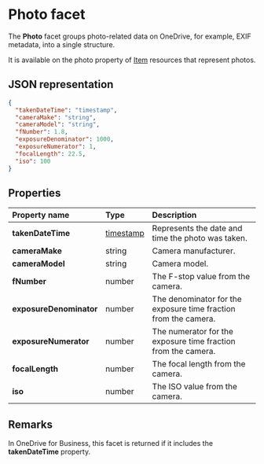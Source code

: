 # Photo facet

The **Photo** facet groups photo-related data on OneDrive, for example, EXIF metadata, into a single structure.

It is available on the photo property of [Item][item-resource] resources that represent photos.

## JSON representation

<!-- { "blockType": "resource", "@odata.type": "oneDrive.photo" } -->
```json
{
  "takenDateTime": "timestamp",
  "cameraMake": "string",
  "cameraModel": "string",
  "fNumber": 1.8,
  "exposureDenominator": 1000,
  "exposureNumerator": 1,
  "focalLength": 22.5,
  "iso": 100
}
```
## Properties

| Property name           | Type                      | Description                                                     |
|:------------------------|:--------------------------|:----------------------------------------------------------------|
| **takenDateTime**       | [timestamp](timestamp.md) | Represents the date and time the photo was taken.               |
| **cameraMake**          | string                    | Camera manufacturer.                                            |
| **cameraModel**         | string                    | Camera model.                                                   |
| **fNumber**             | number                    | The F-stop value from the camera.                               |
| **exposureDenominator** | number                    | The denominator for the exposure time fraction from the camera. |
| **exposureNumerator**   | number                    | The numerator for the exposure time fraction from the camera.   |
| **focalLength**         | number                    | The focal length from the camera.                               |
| **iso**                 | number                    | The ISO value from the camera.                                  |


## Remarks

In OneDrive for Business, this facet is returned if it includes the **takenDateTime** property.

[item-resource]: ../resources/item.md

<!-- {
  "type": "#page.annotation",
  "description": "The photo facet provides details about the camera and settings on the camera for photos.",
  "keywords": "camera make,camera model, exposure, f-stop, iso",
  "section": "documentation"
} -->
